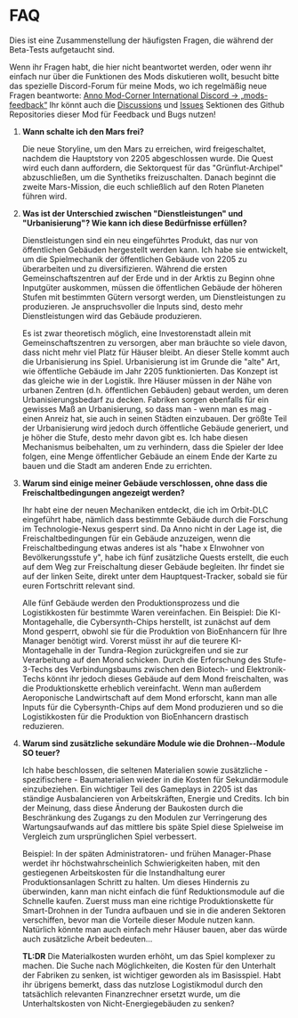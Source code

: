 # FAQ

Dies ist eine Zusammenstellung der häufigsten Fragen, die während der Beta-Tests aufgetaucht sind. 

Wenn ihr Fragen habt, die hier nicht beantwortet werden, oder wenn ihr einfach nur über die Funktionen des Mods diskutieren wollt, besucht bitte das spezielle Discord-Forum für meine Mods, wo ich regelmäßig neue Fragen beantworte: [Anno Mod-Corner International Discord -> „mods-feedback“](https://discord.gg/2T4U3rFqYq)
Ihr könnt auch die [Discussions](https://github.com/Taludas/Anno2205-NewFrontiers/discussions) und [Issues](https://github.com/Taludas/Anno2205-NewFrontiers/issues) Sektionen des Github Repositories dieser Mod für Feedback und Bugs nutzen!

1. **Wann schalte ich den Mars frei?**

    Die neue Storyline, um den Mars zu erreichen, wird freigeschaltet, nachdem die Hauptstory von 2205 abgeschlossen wurde. Die Quest wird euch dann auffordern, die Sektorquest für das "Grünflut-Archipel" abzuschließen, um die Synthetiks freizuschalten. Danach beginnt die zweite Mars-Mission, die euch schließlich auf den Roten Planeten führen wird.

2. **Was ist der Unterschied zwischen "Dienstleistungen" und "Urbanisierung"? Wie kann ich diese Bedürfnisse erfüllen?**

    Dienstleistungen sind ein neu eingeführtes Produkt, das nur von öffentlichen Gebäuden hergestellt werden kann. Ich habe sie entwickelt, um die Spielmechanik der öffentlichen Gebäude von 2205 zu überarbeiten und zu diversifizieren. Während die ersten Gemeinschaftszentren auf der Erde und in der Arktis zu Beginn ohne Inputgüter auskommen, müssen die öffentlichen Gebäude der höheren Stufen mit bestimmten Gütern versorgt werden, um Dienstleistungen zu produzieren. Je anspruchsvoller die Inputs sind, desto mehr Dienstleistungen wird das Gebäude produzieren.

    Es ist zwar theoretisch möglich, eine Investorenstadt allein mit Gemeinschaftszentren zu versorgen, aber man bräuchte so viele davon, dass nicht mehr viel Platz für Häuser bleibt. An dieser Stelle kommt auch die Urbanisierung ins Spiel. Urbanisierung ist im Grunde die "alte" Art, wie öffentliche Gebäude im Jahr 2205 funktionierten. Das Konzept ist das gleiche wie in der Logistik. Ihre Häuser müssen in der Nähe von urbanen Zentren (d.h. öffentlichen Gebäuden) gebaut werden, um deren Urbanisierungsbedarf zu decken. Fabriken sorgen ebenfalls für ein gewisses Maß an Urbanisierung, so dass man - wenn man es mag - einen Anreiz hat, sie auch in seinen Städten einzubauen. Der größte Teil der Urbanisierung wird jedoch durch öffentliche Gebäude generiert, und je höher die Stufe, desto mehr davon gibt es. Ich habe diesen Mechanismus beibehalten, um zu verhindern, dass die Spieler der Idee folgen, eine Menge öffentlicher Gebäude an einem Ende der Karte zu bauen und die Stadt am anderen Ende zu errichten.

3. **Warum sind einige meiner Gebäude verschlossen, ohne dass die Freischaltbedingungen angezeigt werden?**

    Ihr habt eine der neuen Mechaniken entdeckt, die ich im Orbit-DLC eingeführt habe, nämlich dass bestimmte Gebäude durch die Forschung im Technologie-Nexus gesperrt sind. Da Anno nicht in der Lage ist, die Freischaltbedingungen für ein Gebäude anzuzeigen, wenn die Freischaltbedingung etwas anderes ist als "habe x EInwohner von Bevölkerungsstufe y", habe ich fünf zusätzliche Quests erstellt, die euch auf dem Weg zur Freischaltung dieser Gebäude begleiten. Ihr findet sie auf der linken Seite, direkt unter dem Hauptquest-Tracker, sobald sie für euren Fortschritt relevant sind.

    Alle fünf Gebäude werden den Produktionsprozess und die Logistikkosten für bestimmte Waren vereinfachen. Ein Beispiel: Die KI-Montagehalle, die Cybersynth-Chips herstellt, ist zunächst auf dem Mond gesperrt, obwohl sie für die Produktion von BioEnhancern für Ihre Manager benötigt wird. Vorerst müsst ihr auf die teurere KI-Montagehalle in der Tundra-Region zurückgreifen und sie zur Verarbeitung auf den Mond schicken. Durch die Erforschung des Stufe-3-Techs des Verbindungsbaums zwischen den Biotech- und Elektronik-Techs könnt ihr jedoch dieses Gebäude auf dem Mond freischalten, was die Produktionskette erheblich vereinfacht. Wenn man außerdem Aeroponische Landwirtschaft auf dem Mond erforscht, kann man alle Inputs für die Cybersynth-Chips auf dem Mond produzieren und so die Logistikkosten für die Produktion von BioEnhancern drastisch reduzieren.

4. **Warum sind zusätzliche sekundäre Module wie die Drohnen--Module SO teuer?**

    Ich habe beschlossen, die seltenen Materialien sowie zusätzliche - spezifischere - Baumaterialien wieder in die Kosten für Sekundärmodule einzubeziehen. Ein wichtiger Teil des Gameplays in 2205 ist das ständige Ausbalancieren von Arbeitskräften, Energie und Credits. Ich bin der Meinung, dass diese Änderung der Baukosten durch die Beschränkung des Zugangs zu den Modulen zur Verringerung des Wartungsaufwands auf das mittlere bis späte Spiel diese Spielweise im Vergleich zum ursprünglichen Spiel verbessert.

    Beispiel: In der späten Administratoren- und frühen Manager-Phase werdet ihr höchstwahrscheinlich Schwierigkeiten haben, mit den gestiegenen Arbeitskosten für die Instandhaltung eurer Produktionsanlagen Schritt zu halten. Um dieses Hindernis zu überwinden, kann man nicht einfach die fünf Reduktionsmodule auf die Schnelle kaufen. Zuerst muss man eine richtige Produktionskette für Smart-Drohnen in der Tundra aufbauen und sie in die anderen Sektoren verschiffen, bevor man die Vorteile dieser Module nutzen kann. Natürlich könnte man auch einfach mehr Häuser bauen, aber das würde auch zusätzliche Arbeit bedeuten...

    **TL:DR** Die Materialkosten wurden erhöht, um das Spiel komplexer zu machen. Die Suche nach Möglichkeiten, die Kosten für den Unterhalt der Fabriken zu senken, ist wichtiger geworden als im Basisspiel.
    Habt ihr übrigens bemerkt, dass das nutzlose Logistikmodul durch den tatsächlich relevanten Finanzrechner ersetzt wurde, um die Unterhaltskosten von Nicht-Energiegebäuden zu senken?
